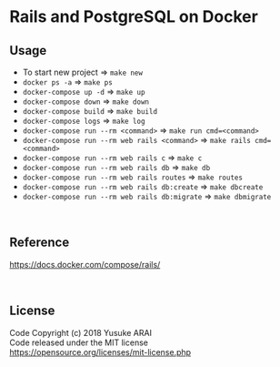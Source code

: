 # Rails and PostgreSQL on Docker


## Usage

* To start new project => `make new`
* `docker ps -a` => `make ps`
* `docker-compose up -d` => `make up`
* `docker-compose down` => `make down`
* `docker-compose build` => `make build`
* `docker-compose logs` => `make log`
* `docker-compose run --rm <command>` => `make run cmd=<command>`
* `docker-compose run --rm web rails <command>` => `make rails cmd=<command>`
* `docker-compose run --rm web rails c` => `make c`
* `docker-compose run --rm web rails db` => `make db`
* `docker-compose run --rm web rails routes` => `make routes`
* `docker-compose run --rm web rails db:create` => `make dbcreate`
* `docker-compose run --rm web rails db:migrate` => `make dbmigrate`

<br>

## Reference
https://docs.docker.com/compose/rails/

<br>

## License
Code Copyright (c) 2018 Yusuke ARAI<br>
Code released under the MIT license<br>
https://opensource.org/licenses/mit-license.php
